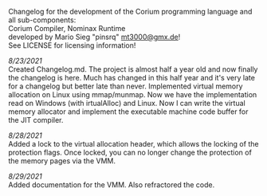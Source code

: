 Changelog for the development of the Corium programming language
and all sub-components:<br>
Corium Compiler, Nominax Runtime<br>
developed by Mario Sieg "pinsrq" mt3000@gmx.de!<br>
See LICENSE for licensing information!

*8/23/2021*<br>
Created Changelog.md. The project is almost half a year old and
now finally the changelog is here. Much has changed in this half year and it's very late
for a changelog but better late than never.
Implemented virtual memory allocation on Linux using mmap/munmap.
Now we have the implementation read on Windows (with irtualAlloc) and Linux.
Now I can write the virtual memory allocator and implement the executable
machine code buffer for the JIT compiler.

*8/28/2021*<br>
Added a lock to the virtual allocation header,
which allows the locking of the protection flags. 
Once locked, you can no longer change the protection of the memory pages
via the VMM.

*8/29/2021*<br>
Added documentation for the VMM.
Also refractored the code.
